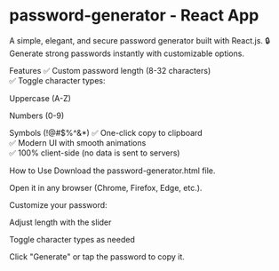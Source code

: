 # password-generator - React App
A simple, elegant, and secure password generator built with React.js.
🔒 Generate strong passwords instantly with customizable options.

Features
✅ Custom password length (8-32 characters)<br>
✅ Toggle character types:

Uppercase (A-Z)

Numbers (0-9)

Symbols (!@#$%^&*)
✅ One-click copy to clipboard<br>
✅ Modern UI with smooth animations<br>
✅ 100% client-side (no data is sent to servers)<br>

How to Use
Download the password-generator.html file.

Open it in any browser (Chrome, Firefox, Edge, etc.).

Customize your password:

Adjust length with the slider

Toggle character types as needed

Click "Generate" or tap the password to copy it.
